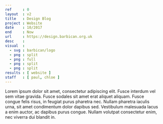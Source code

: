 ```yaml
---
ref     : 0
layout  : v2
title   : Design Blog
project : Website
date    : 10/2017
end     : Now
url     : https://design.barbican.org.uk
desc    :
visual  :
  - svg : barbican/logo
  - png : split
  - png : full
  - png : split
  - png : split
results : [ website ]
staff   : [ paul, chloe ]
---
```


Lorem ipsum dolor sit amet, consectetur adipiscing elit. Fusce interdum vel sem vitae gravida. Fusce sodales sit amet erat aliquet aliquam. Fusce congue felis risus, in feugiat purus pharetra nec. Nullam pharetra iaculis urna, sit amet condimentum dolor dapibus sed. Vestibulum malesuada lacus a enim auctor, ac dapibus purus congue. Nullam volutpat consectetur enim, nec viverra dui blandit in.

